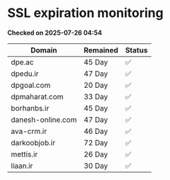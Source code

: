 # SSL expiration monitoring

**Checked on 2025-07-26 04:54**

| Domain | Remained | Status       |
|--------|----------|--------------|
| dpe.ac     | 45 Day   | ✅ |
| dpedu.ir     | 47 Day   | ✅ |
| dpgoal.com     | 20 Day   | ✅ |
| dpmaharat.com     | 33 Day   | ✅ |
| borhanbs.ir     | 45 Day   | ✅ |
| danesh-online.com     | 47 Day   | ✅ |
| ava-crm.ir     | 46 Day   | ✅ |
| darkoobjob.ir     | 72 Day   | ✅ |
| mettis.ir     | 26 Day   | ✅ |
| liaan.ir     | 30 Day   | ✅ |

